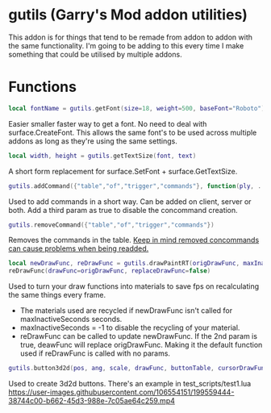 # gutils (Garry's Mod addon utilities)
This addon is for things that tend to be remade from addon to addon with the same functionality.
I'm going to be adding to this every time I make something that could be utilised by multiple addons.

# Functions
```lua
local fontName = gutils.getFont(size=18, weight=500, baseFont="Roboto")
```
Easier smaller faster way to get a font. No need to deal with surface.CreateFont. This allows the same font's to be used across multiple addons as long as they're using the same settings.

```lua
local width, height = gutils.getTextSize(font, text)
```
A short form replacement for surface.SetFont + surface.GetTextSize.

```lua
gutils.addCommand({"table","of","trigger","commands"}, function(ply, ...) ply:Kill() end)
```
Used to add commands in a short way. Can be added on client, server or both. Add a third param as true to disable the concommand creation.

```lua
gutils.removeCommand({"table","of","trigger","commands"})
```
Removes the commands in the table. [Keep in mind removed concommands can cause problems when being readded.](https://wiki.facepunch.com/gmod/concommand.Remove)

```lua
local newDrawFunc, reDrawFunc = gutils.drawPaintRT(origDrawFunc, maxInactiveSeconds=60)
reDrawFunc(drawFunc=origDrawFunc, replaceDrawFunc=false)
```
Used to turn your draw functions into materials to save fps on recalculating the same things every frame. 
- The materials used are recycled if newDrawFunc isn't called for maxInactiveSeconds seconds. 
- maxInactiveSeconds = -1 to disable the recycling of your material.
- reDrawFunc can be called to update newDrawFunc. If the 2nd param is true, deawFunc will replace origDrawFunc. Making it the default function used if reDrawFunc is called with no params.

```lua
gutils.button3d2d(pos, ang, scale, drawFunc, buttonTable, cursorDrawFunc=nil)
```
Used to create 3d2d buttons. There's an example in test_scripts/test1.lua
https://user-images.githubusercontent.com/106554151/199559444-38744c00-b662-45d3-988e-7c05ae64c259.mp4

